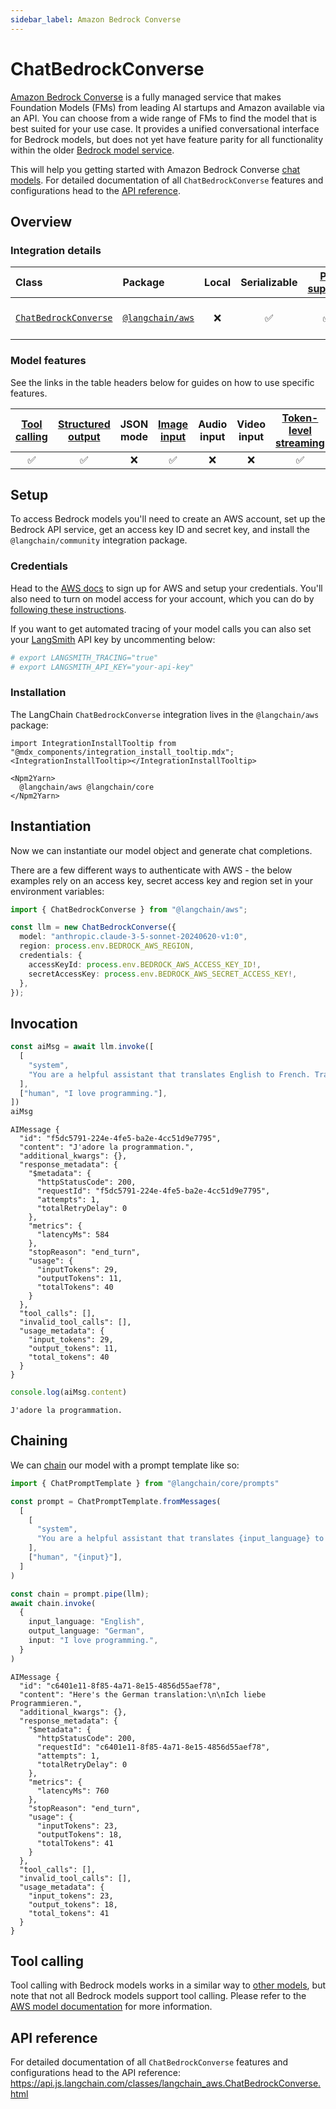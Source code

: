 ```yaml
---
sidebar_label: Amazon Bedrock Converse
---
```


# ChatBedrockConverse

[Amazon Bedrock Converse](https://docs.aws.amazon.com/bedrock/latest/APIReference/API_runtime_Converse.html) is a fully managed service that makes Foundation Models (FMs) from leading AI startups and Amazon available via an API. You can choose from a wide range of FMs to find the model that is best suited for your use case. It provides a unified conversational interface for Bedrock models, but does not yet have feature parity for all functionality within the older [Bedrock model service](/oss/integrations/chat/bedrock).

This will help you getting started with Amazon Bedrock Converse [chat models](/oss/concepts/chat_models). For detailed documentation of all `ChatBedrockConverse` features and configurations head to the [API reference](https://api.js.langchain.com/classes/langchain_aws.ChatBedrockConverse.html).

## Overview
### Integration details

| Class | Package | Local | Serializable | [PY support](https://python.langchain.com/docs/integrations/chat/bedrock/#beta-bedrock-converse-api) | Package downloads | Package latest |
| :--- | :--- | :---: | :---: |  :---: | :---: | :---: |
| [`ChatBedrockConverse`](https://api.js.langchain.com/classes/langchain_aws.ChatBedrockConverse.html) | [`@langchain/aws`](https://npmjs.com/@langchain/aws) | ❌ | ✅ | ✅ | ![NPM - Downloads](https://img.shields.io/npm/dm/@langchain/aws?style=flat-square&label=%20&) | ![NPM - Version](https://img.shields.io/npm/v/@langchain/aws?style=flat-square&label=%20&) |

### Model features

See the links in the table headers below for guides on how to use specific features.

| [Tool calling](/oss/how-to/tool_calling) | [Structured output](/oss/how-to/structured_output/) | JSON mode | [Image input](/oss/how-to/multimodal_inputs/) | Audio input | Video input | [Token-level streaming](/oss/how-to/chat_streaming/) | [Token usage](/oss/how-to/chat_token_usage_tracking/) | [Logprobs](/oss/how-to/logprobs/) |
| :---: | :---: | :---: | :---: |  :---: | :---: | :---: | :---: | :---: |
| ✅ | ✅ | ❌ | ✅ | ❌ | ❌ | ✅ | ✅ | ❌ | 

## Setup

To access Bedrock models you'll need to create an AWS account, set up the Bedrock API service, get an access key ID and secret key, and install the `@langchain/community` integration package.

### Credentials

Head to the [AWS docs](https://docs.aws.amazon.com/bedrock/latest/userguide/getting-started.html) to sign up for AWS and setup your credentials. You'll also need to turn on model access for your account, which you can do by [following these instructions](https://docs.aws.amazon.com/bedrock/latest/userguide/model-access.html).

If you want to get automated tracing of your model calls you can also set your [LangSmith](https://docs.smith.langchain.com/) API key by uncommenting below:

```bash
# export LANGSMITH_TRACING="true"
# export LANGSMITH_API_KEY="your-api-key"
```

### Installation

The LangChain `ChatBedrockConverse` integration lives in the `@langchain/aws` package:

```{=mdx}
import IntegrationInstallTooltip from "@mdx_components/integration_install_tooltip.mdx";
<IntegrationInstallTooltip></IntegrationInstallTooltip>

<Npm2Yarn>
  @langchain/aws @langchain/core
</Npm2Yarn>

```
## Instantiation

Now we can instantiate our model object and generate chat completions.

There are a few different ways to authenticate with AWS - the below examples rely on an access key, secret access key and region set in your environment variables:


```typescript
import { ChatBedrockConverse } from "@langchain/aws";

const llm = new ChatBedrockConverse({
  model: "anthropic.claude-3-5-sonnet-20240620-v1:0",
  region: process.env.BEDROCK_AWS_REGION,
  credentials: {
    accessKeyId: process.env.BEDROCK_AWS_ACCESS_KEY_ID!,
    secretAccessKey: process.env.BEDROCK_AWS_SECRET_ACCESS_KEY!,
  },
});
```
## Invocation


```typescript
const aiMsg = await llm.invoke([
  [
    "system",
    "You are a helpful assistant that translates English to French. Translate the user sentence.",
  ],
  ["human", "I love programming."],
])
aiMsg
```
```output
AIMessage {
  "id": "f5dc5791-224e-4fe5-ba2e-4cc51d9e7795",
  "content": "J'adore la programmation.",
  "additional_kwargs": {},
  "response_metadata": {
    "$metadata": {
      "httpStatusCode": 200,
      "requestId": "f5dc5791-224e-4fe5-ba2e-4cc51d9e7795",
      "attempts": 1,
      "totalRetryDelay": 0
    },
    "metrics": {
      "latencyMs": 584
    },
    "stopReason": "end_turn",
    "usage": {
      "inputTokens": 29,
      "outputTokens": 11,
      "totalTokens": 40
    }
  },
  "tool_calls": [],
  "invalid_tool_calls": [],
  "usage_metadata": {
    "input_tokens": 29,
    "output_tokens": 11,
    "total_tokens": 40
  }
}
```

```typescript
console.log(aiMsg.content)
```
```output
J'adore la programmation.
```
## Chaining

We can [chain](/oss/how-to/sequence/) our model with a prompt template like so:


```typescript
import { ChatPromptTemplate } from "@langchain/core/prompts"

const prompt = ChatPromptTemplate.fromMessages(
  [
    [
      "system",
      "You are a helpful assistant that translates {input_language} to {output_language}.",
    ],
    ["human", "{input}"],
  ]
)

const chain = prompt.pipe(llm);
await chain.invoke(
  {
    input_language: "English",
    output_language: "German",
    input: "I love programming.",
  }
)
```
```output
AIMessage {
  "id": "c6401e11-8f85-4a71-8e15-4856d55aef78",
  "content": "Here's the German translation:\n\nIch liebe Programmieren.",
  "additional_kwargs": {},
  "response_metadata": {
    "$metadata": {
      "httpStatusCode": 200,
      "requestId": "c6401e11-8f85-4a71-8e15-4856d55aef78",
      "attempts": 1,
      "totalRetryDelay": 0
    },
    "metrics": {
      "latencyMs": 760
    },
    "stopReason": "end_turn",
    "usage": {
      "inputTokens": 23,
      "outputTokens": 18,
      "totalTokens": 41
    }
  },
  "tool_calls": [],
  "invalid_tool_calls": [],
  "usage_metadata": {
    "input_tokens": 23,
    "output_tokens": 18,
    "total_tokens": 41
  }
}
```
## Tool calling

Tool calling with Bedrock models works in a similar way to [other models](/oss/how-to/tool_calling), but note that not all Bedrock models support tool calling. Please refer to the [AWS model documentation](https://docs.aws.amazon.com/bedrock/latest/APIReference/welcome.html) for more information.

## API reference

For detailed documentation of all `ChatBedrockConverse` features and configurations head to the API reference: https://api.js.langchain.com/classes/langchain_aws.ChatBedrockConverse.html
